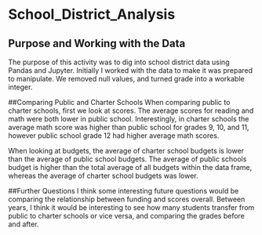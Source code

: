 # School_District_Analysis
## Purpose and Working with the Data
The purpose of this activity was to dig into school district data using Pandas and Jupyter.
Initially I worked with the data to make it was prepared to manipulate. We removed null values, and turned grade into a workable integer.

##Comparing Public and Charter Schools
When comparing public to charter schools, first we look at scores. The average scores for reading and math were both lower in public school. Interestingly, in charter schools the average math score was higher than public school for grades 9, 10, and 11, however public school grade 12 had higher average math scores.

When looking at budgets, the average of charter school budgets is lower than the average of public school budgets. The average of public schools budget is higher than the total average of all budgets within the data frame, whereas the average of charter school budgets was lower.

##Further Questions
I think some interesting future questions would be comparing the relationship between funding and scores overall. Between years, I think it would be interesting to see how many students transfer from public to charter schools or vice versa, and comparing the grades before and after.
